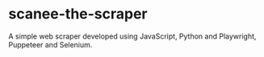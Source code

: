 # scanee-the-scraper
A simple web scraper developed using JavaScript, Python and Playwright, Puppeteer and Selenium.
